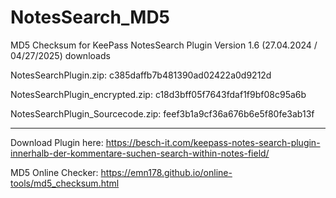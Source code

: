 # NotesSearch_MD5
MD5 Checksum for KeePass NotesSearch Plugin Version 1.6 (27.04.2024 / 04/27/2025) downloads 

NotesSearchPlugin.zip: c385daffb7b481390ad02422a0d9212d

NotesSearchPlugin_encrypted.zip: c18d3bff05f7643fdaf1f9bf08c95a6b

NotesSearchPlugin_Sourcecode.zip: feef3b1a9cf36a676b6e5f80fe3ab13f

---------------------------------------------------------------
Download Plugin here: https://besch-it.com/keepass-notes-search-plugin-innerhalb-der-kommentare-suchen-search-within-notes-field/

MD5 Online Checker: https://emn178.github.io/online-tools/md5_checksum.html 
